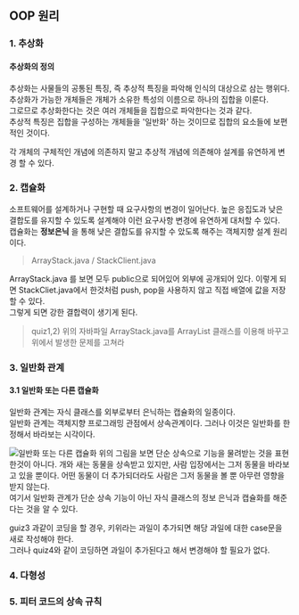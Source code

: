 ## OOP 원리

### 1. 추상화

#### 추상화의 정의
추상화는 사물들의 공통된 특징, 즉 추상적 특징을 파악해 인식의 대상으로 삼는 행위다.    
추상화가 가능한 개체들은 개체가 소유한 특성의 이름으로 하나의 집합을 이룬다.    
그로므로 추상화한다는 것은 여러 개체들을 집합으로 파악한다는 것과 같다.     
추상적 특징은 집합을 구성하는 개체들을 '일반화' 하는 것이므로 집합의 요소들에 보편적인 것이다.     

<p class = "message"> 각 개체의 구체적인 개념에 의존하지 말고 추상적 개념에 의존해야 설계를 유연하게 변경 할 수 있다. </p> 

### 2. 캡슐화

소프트웨어를 설계하거나 구현할 때 요구사항의 변경이 일어난다. 높은 응집도과 낮은 결합도를 유지할 수 있도록 설계해야 이런 요구사항 변경에 유연하게 대처할 수 있다.     
캡슐화는 __정보은닉__ 을 통해 낮은 결합도를 유지할 수 았도록 해주는 객체지향 설계 원리이다.     

> ArrayStack.java / StackClient.java    

ArrayStack.java 를 보면 모두 public으로 되어있어 외부에 공개되어 있다. 이렇게 되면 StackCliet.java에서 한것처럼 push, pop을 사용하지 않고 직접 배열에 값을 저장할 수 있다.     
그렇게 되면 강한 결합력이 생기게 된다. 

> quiz1,2) 위의 자바파일 ArrayStack.java를 ArrayList 클래스를 이용해 바꾸고 위에서 발생한 문제를 고쳐라    

### 3. 일반화 관계
#### 3.1 일반화 또는 다른 캡슐화 

일반화 관계는 자식 클래스를 외부로부터 은닉하는 캡슐화의 일종이다.     
일반화 관계는 객체지향 프로그래밍 관점에서 상속관계이다. 그러나 이것은 일반화를 한정해서 바라보는 시각이다.     

![일반화 또는 다른 캡슐화](https://user-images.githubusercontent.com/28684368/38620038-7c0fde2c-3dd8-11e8-8f69-5d7c84ea0328.png)
위의 그림을 보면 단순 상속으로 기능을 물려받는 것을 표현한것이 아니다. 개와 새는 동물을 상속받고 있지만, 사람 입장에서는 그저 동물을 바라보고 있을 뿐이다. 어떤 동물이 더 추가되더라도 사람은 그저 동물을 볼 뿐 아무련 영향을 받지 않는다.     
여기서 일반화 관계가 단순 상속 기능이 아닌 자식 클래스의 정보 은닉과 캡슐화를 해준다는 것을 알 수 있다.     

guiz3 과같이 코딩을 할 경우, 키위라는 과일이 추가되면 해당 과일에 대한 case문을 새로 작성해야 한다.    
그러나 quiz4와 같이 코딩하면 과일이 추가된다고 해서 변경해야 할 필요가 없다. 

### 4. 다형성

### 5. 피터 코드의 상속 규칙

